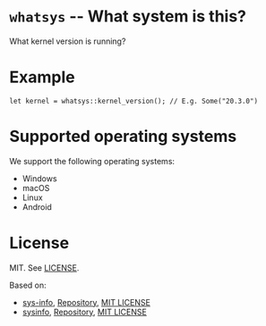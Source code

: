 # `whatsys` -- What system is this?

What kernel version is running?

# Example

```
let kernel = whatsys::kernel_version(); // E.g. Some("20.3.0")
```

# Supported operating systems

We support the following operating systems:

* Windows
* macOS
* Linux
* Android

# License

MIT. See [LICENSE](LICENSE).

Based on:

* [sys-info](https://crates.io/crates/sys-info), [Repository](https://github.com/FillZpp/sys-info-rs), [MIT LICENSE][sys-info-mit]
* [sysinfo](https://crates.io/crates/sysinfo), [Repository](https://github.com/GuillaumeGomez/sysinfo), [MIT LICENSE][sysinfo-mit]

[sys-info-mit]: https://github.com/FillZpp/sys-info-rs/blob/master/LICENSE
[sysinfo-mit]: https://github.com/GuillaumeGomez/sysinfo/blob/master/LICENSE

